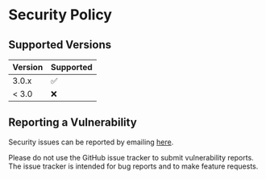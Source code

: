 # Security Policy

## Supported Versions

| Version | Supported          |
| ------- | ------------------ |
| 3.0.x   | :white_check_mark: |
| < 3.0   | :x:                |

## Reporting a Vulnerability

Security issues can be reported by emailing [here](mailto:10200431+joejordanbrown@users.noreply.github.com).

Please do not use the GitHub issue tracker to submit vulnerability reports. The issue tracker is intended for bug reports and to make feature requests.
